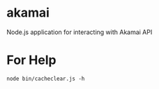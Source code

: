 akamai
======

Node.js application for interacting with Akamai API

For Help
========

```
node bin/cacheclear.js -h
```

